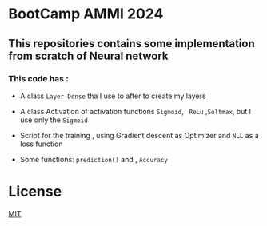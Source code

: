 # BootCamp AMMI 2024


## This repositories contains some implementation from scratch of Neural network


### This code has :
- A class `Layer Dense` tha I use to after to create my layers
- A class Activation of activation functions `Sigmoid`, ` ReLu` ,`Soltmax`, but I use only  the `Sigmoid`
- Script for the training , using Gradient descent as Optimizer and `NLL` as a loss function

- Some functions: `prediction()` and , `Accuracy`





# License
[MIT](https://choosealicense.com/licenses/mit/)

